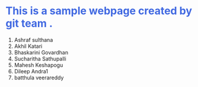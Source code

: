 <!DOCTYPE html>
<html>
<head>
    <meta charset='utf-8'>
    <meta http-equiv='X-UA-Compatible' content='IE=edge'>
    <title>Sample web page</title>
    <meta name='viewport' content='width=device-width, initial-scale=1'>
    <link rel='stylesheet' type='text/css' media='screen' href='main.css'>
    <script src='main.js'></script>
</head>
<body>
    <h1 style="color: royalblue;">This is a sample webpage created by git team .</h1>
     <ol>
        <li>Ashraf sulthana</li>
         <li>Akhil Katari</li>
        <li> Bhaskarini Govardhan</li>
         <li> Sucharitha Sathupalli </li>
         <li> Mahesh Keshapogu </li>
          <li> Dileep Andra1</li>
         <li> batthula veerareddy </li>
    </ol>
</body>
</html>
